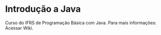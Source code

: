 # Introdução a Java
Curso do IFRS de Programação Básica com Java. Para mais informações: Acessar Wiki.



